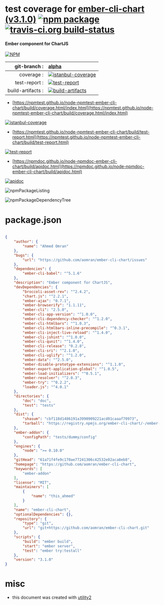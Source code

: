 # test coverage for  [ember-cli-chart (v3.1.0)](https://github.com/aomran/ember-cli-chart)  [![npm package](https://img.shields.io/npm/v/npmtest-ember-cli-chart.svg?style=flat-square)](https://www.npmjs.org/package/npmtest-ember-cli-chart) [![travis-ci.org build-status](https://api.travis-ci.org/npmtest/node-npmtest-ember-cli-chart.svg)](https://travis-ci.org/npmtest/node-npmtest-ember-cli-chart)
#### Ember component for ChartJS

[![NPM](https://nodei.co/npm/ember-cli-chart.png?downloads=true&downloadRank=true&stars=true)](https://www.npmjs.com/package/ember-cli-chart)

| git-branch : | [alpha](https://github.com/npmtest/node-npmtest-ember-cli-chart/tree/alpha)|
|--:|:--|
| coverage : | [![istanbul-coverage](https://npmtest.github.io/node-npmtest-ember-cli-chart/build/coverage.badge.svg)](https://npmtest.github.io/node-npmtest-ember-cli-chart/build/coverage.html/index.html)|
| test-report : | [![test-report](https://npmtest.github.io/node-npmtest-ember-cli-chart/build/test-report.badge.svg)](https://npmtest.github.io/node-npmtest-ember-cli-chart/build/test-report.html)|
| build-artifacts : | [![build-artifacts](https://npmtest.github.io/node-npmtest-ember-cli-chart/glyphicons_144_folder_open.png)](https://github.com/npmtest/node-npmtest-ember-cli-chart/tree/gh-pages/build)|

- [https://npmtest.github.io/node-npmtest-ember-cli-chart/build/coverage.html/index.html](https://npmtest.github.io/node-npmtest-ember-cli-chart/build/coverage.html/index.html)

[![istanbul-coverage](https://npmtest.github.io/node-npmtest-ember-cli-chart/build/screenCapture.buildCi.browser.%252Ftmp%252Fbuild%252Fcoverage.lib.html.png)](https://npmtest.github.io/node-npmtest-ember-cli-chart/build/coverage.html/index.html)

- [https://npmtest.github.io/node-npmtest-ember-cli-chart/build/test-report.html](https://npmtest.github.io/node-npmtest-ember-cli-chart/build/test-report.html)

[![test-report](https://npmtest.github.io/node-npmtest-ember-cli-chart/build/screenCapture.buildCi.browser.%252Ftmp%252Fbuild%252Ftest-report.html.png)](https://npmtest.github.io/node-npmtest-ember-cli-chart/build/test-report.html)

- [https://npmdoc.github.io/node-npmdoc-ember-cli-chart/build/apidoc.html](https://npmdoc.github.io/node-npmdoc-ember-cli-chart/build/apidoc.html)

[![apidoc](https://npmdoc.github.io/node-npmdoc-ember-cli-chart/build/screenCapture.buildCi.browser.%252Ftmp%252Fbuild%252Fapidoc.html.png)](https://npmdoc.github.io/node-npmdoc-ember-cli-chart/build/apidoc.html)

![npmPackageListing](https://npmtest.github.io/node-npmtest-ember-cli-chart/build/screenCapture.npmPackageListing.svg)

![npmPackageDependencyTree](https://npmtest.github.io/node-npmtest-ember-cli-chart/build/screenCapture.npmPackageDependencyTree.svg)



# package.json

```json

{
    "author": {
        "name": "Ahmed Omran"
    },
    "bugs": {
        "url": "https://github.com/aomran/ember-cli-chart/issues"
    },
    "dependencies": {
        "ember-cli-babel": "^5.1.6"
    },
    "description": "Ember component for ChartJS",
    "devDependencies": {
        "broccoli-asset-rev": "^2.4.2",
        "chart.js": "^2.2.1",
        "ember-ajax": "0.7.1",
        "ember-browserify": "1.1.11",
        "ember-cli": "2.5.0",
        "ember-cli-app-version": "^1.0.0",
        "ember-cli-dependency-checker": "^1.2.0",
        "ember-cli-htmlbars": "^1.0.3",
        "ember-cli-htmlbars-inline-precompile": "^0.3.1",
        "ember-cli-inject-live-reload": "^1.4.0",
        "ember-cli-jshint": "^1.0.0",
        "ember-cli-qunit": "^1.4.0",
        "ember-cli-release": "0.2.8",
        "ember-cli-sri": "^2.1.0",
        "ember-cli-uglify": "^1.2.0",
        "ember-data": "^2.5.0",
        "ember-disable-prototype-extensions": "^1.1.0",
        "ember-export-application-global": "^1.0.5",
        "ember-load-initializers": "^0.5.1",
        "ember-resolver": "^2.0.3",
        "ember-try": "^0.2.2",
        "loader.js": "^4.0.1"
    },
    "directories": {
        "doc": "doc",
        "test": "tests"
    },
    "dist": {
        "shasum": "cbf118d1486191a3990909221acd01caaaf70973",
        "tarball": "https://registry.npmjs.org/ember-cli-chart/-/ember-cli-chart-3.1.0.tgz"
    },
    "ember-addon": {
        "configPath": "tests/dummy/config"
    },
    "engines": {
        "node": ">= 0.10.0"
    },
    "gitHead": "61a71f4fe9c170ae77241306c42532e02aca8eb8",
    "homepage": "https://github.com/aomran/ember-cli-chart",
    "keywords": [
        "ember-addon"
    ],
    "license": "MIT",
    "maintainers": [
        {
            "name": "this_ahmed"
        }
    ],
    "name": "ember-cli-chart",
    "optionalDependencies": {},
    "repository": {
        "type": "git",
        "url": "git+https://github.com/aomran/ember-cli-chart.git"
    },
    "scripts": {
        "build": "ember build",
        "start": "ember server",
        "test": "ember try:testall"
    },
    "version": "3.1.0"
}
```



# misc
- this document was created with [utility2](https://github.com/kaizhu256/node-utility2)
